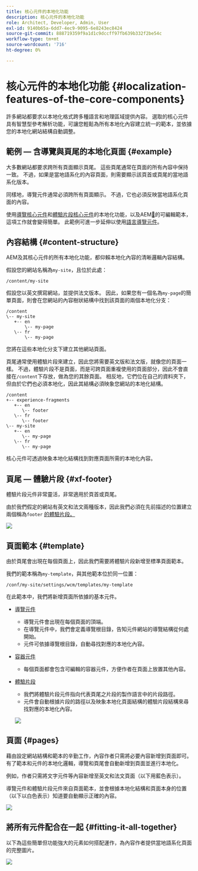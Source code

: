 ```yaml
---
title: 核心元件的本地化功能
description: 核心元件的本地化功能
role: Architect, Developer, Admin, User
exl-id: 9140b65a-6dd7-4ec9-9095-6e8243ec8424
source-git-commit: 888719359f9a1d1c9dccff97fb639b332f2be54c
workflow-type: tm+mt
source-wordcount: '716'
ht-degree: 0%

---
```


# 核心元件的本地化功能 {#localization-features-of-the-core-components}

許多網站都要求以本地化格式跨多種語言和地理區域提供內容。 選取的核心元件具有智慧型參考解析功能，可讓您輕鬆為所有本地化內容建立統一的範本，並依據您的本地化網站結構自動調整。

## 範例 — 含導覽與頁尾的本地化頁面 {#example}

大多數網站都要求跨所有頁面顯示頁尾。 這些頁尾通常在頁面的所有內容中保持一致。 不過，如果是當地語系化的內容頁面，則需要顯示該頁首或頁尾的當地語系化版本。

同樣地，導覽元件通常必須跨所有頁面顯示。 不過，它也必須反映當地語系化頁面的內容。

使用[導覽核心元件](/help/components/navigation.md)和[體驗片段核心元件](/help/components/experience-fragment.md)的本地化功能，以及AEM[&#128279;](https://experienceleague.adobe.com/docs/experience-manager-cloud-service/sites/authoring/features/templates.html?lang=zh-Hant)的可編輯範本，這項工作就會變得簡單。 此範例可進一步延伸以使用[語言導覽元件](/help/components/language-navigation.md)。

## 內容結構 {#content-structure}

AEM及其核心元件的所有本地化功能，都仰賴本地化內容的清晰邏輯內容結構。

假設您的網站名稱為`my-site`，且位於此處：

```
/content/my-site
```

假設您以英文撰寫網站，並提供法文版本。 因此，如果您有一個名為`my-page`的簡單頁面，則會在您網站的內容樹狀結構中找到該頁面的兩個本地化分支：

```
/content
\-- my-site
   +-- en
       \-- my-page
   \-- fr
       \-- my-page
```

您將在這些本地化分支下建立其他網站頁面。

頁尾通常使用體驗片段來建立，因此您將需要英文版和法文版，就像您的頁面一樣。 不過，體驗片段不是頁面，而是可跨頁面重複使用的頁面部分，因此不會直接在`/content`下存放，做為您的其餘頁面。 相反地，它們位在自己的資料夾下，但由於它們也必須本地化，因此其結構必須映象您網站的本地化結構。

```
/content
+-- experience-fragments
   +-- en
      \-- footer
   \-- fr
      \-- footer
\-- my-site
   +-- en
      \-- my-page
   \-- fr
      \-- my-page
```

核心元件可透過映象本地化結構找到對應頁面所需的本地化內容。

## 頁尾 — 體驗片段 {#xf-footer}

體驗片段元件非常靈活，非常適用於頁首或頁尾。

由於我們假定的網站有英文和法文兩種版本，因此我們必須在先前描述的位置建立兩個稱為`footer` [的體驗片段。](#content-structure)

![](/help/assets/screen-shot-2019-09-09-11.08.28.png)

## 頁面範本 {#template}

由於頁尾會出現在每個頁面上，因此我們需要將體驗片段新增至標準頁面範本。

我們的範本稱為`my-template`，與其他範本位於同一位置：

```
/conf/my-site/settings/wcm/templates/my-template
```

在此範本中，我們將新增頁面所依據的基本元件。

* [導覽元件](/help/components/navigation.md)
   * 導覽元件會出現在每個頁面的頂端。
   * 在導覽元件中，我們會定義導覽根目錄，告知元件網站的導覽結構從何處開始。
   * 元件可依據導覽根目錄，自動尋找對應的本地化內容。
* [容器元件](/help/components/container.md)
   * 每個頁面都會包含可編輯的容器元件，方便作者在頁面上放置其他內容。
* [體驗片段](/help/components/experience-fragment.md)
   * 我們將體驗片段元件指向代表頁尾之片段的製作語言中的片段路徑。
   * 元件會自動根據片段的路徑以及映象本地化頁面結構的體驗片段結構來尋找對應的本地化內容。

  ![](/help/assets/screen-shot-2019-09-09-11.20.10.png)

## 頁面 {#pages}

藉由設定網站結構和範本的辛勤工作，內容作者只需將必要內容新增到頁面即可。 有了範本和元件的本地化邏輯，導覽和頁尾會自動新增到頁面並進行本地化。

例如，作者只需將文字元件等內容新增至英文和法文頁面（以下用藍色表示）。

導覽元件和體驗片段元件來自頁面範本，並會根據本地化結構和頁面本身的位置（以下以白色表示）知道要自動顯示正確的內容。

![](/help/assets/screen-shot-2019-09-09-11.22.14.png)

## 將所有元件配合在一起 {#fitting-it-all-together}

以下為這些簡單但功能強大的元素如何搭配運作，為內容作者提供當地語系化頁面的完整圖片。

![](/help/assets/screen-shot-2019-09-09-11.27.58.png)
